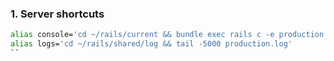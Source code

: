 ### 1. Server shortcuts
```bash
alias console='cd ~/rails/current && bundle exec rails c -e production'
alias logs='cd ~/rails/shared/log && tail -5000 production.log'
``
